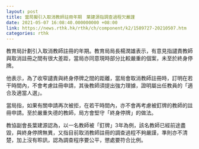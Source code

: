```yaml
---
layout: post
title: 當局擬引入取消教師註冊年期　葉建源指調查過程欠嚴謹
date: 2021-05-07 16:08:40.000000000 +08:00
link: https://news.rthk.hk/rthk/ch/component/k2/1589727-20210507.htm
categories: rthk
---
```


教育局計劃引入取消教師註冊的年期。教育局局長楊潤雄表示，有意見指譴責教師與取消註冊之間有很大差距，當局亦同意現時部分比較嚴重的個案，未至於終身停牌。

他表示，為了收窄譴責與終身停牌之間的距離，當局會取消教師註冊時，訂明在若干時間內，不會考慮註冊申請，其後教師須提出強力理據，證明屬出任教員的「適合及適當人選」。

當局指，如果有關申請再次被拒，在若干時間內，亦不會再考慮被釘牌的教師的註冊申請。至於嚴重失德的教師，局方會堅守「終身停牌」的做法。

教協副會長葉建源認為，以一名教師被「釘牌」3年為例，該名教師已經前途盡毀，與終身停牌無異，又指目前取消教師註冊的調查過程不夠嚴謹，準則亦不清楚，加上沒有聆訊，認為調查程序要公平，懲處要符合比例。
